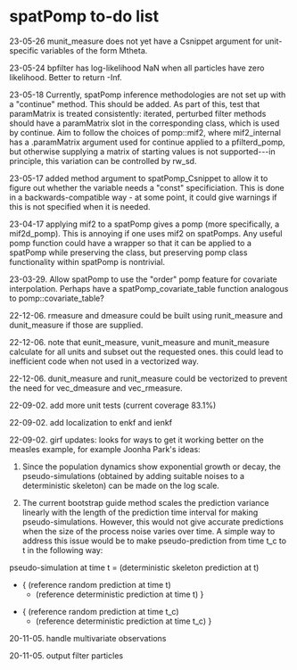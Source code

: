 # spatPomp to-do list

23-05-26 munit_measure does not yet have a Csnippet argument for unit-specific variables of the form Mtheta.

23-05-24 bpfilter has log-likelihood NaN when all particles have zero likelihood. Better to return -Inf.

23-05-18 Currently, spatPomp inference methodologies are not set up with a "continue" method. This should be added. As part of this, test that paramMatrix is treated consistently: iterated, perturbed filter methods should have a paramMatrix slot in the corresponding class, which is used by continue. Aim to follow the choices of pomp::mif2, where mif2_internal has a .paramMatrix argument used for continue applied to a pfilterd_pomp, but otherwise supplying a matrix of starting values is not supported---in principle, this variation can be controlled by rw_sd.

23-05-17 added method argument to spatPomp_Csnippet to allow it to figure out whether the variable needs a "const" specificiation. This is done in a backwards-compatible way - at some point, it could give warnings if this is not specified when it is needed.

23-04-17 applying mif2 to a spatPomp gives a pomp (more specifically, a mif2d_pomp). This is annoying if one uses mif2 on spatPomps. Any useful pomp function could have a wrapper so that it can be applied to a spatPomp while preserving the class, but preserving pomp class functionality within spatPomp is nontrivial. 

23-03-29. Allow spatPomp to use the "order" pomp feature for covariate interpolation. Perhaps have a spatPomp_covariate_table function analogous to pomp::covariate_table?

22-12-06. rmeasure and dmeasure could be built using runit_measure and dunit_measure if those are supplied.

22-12-06. note that eunit_measure, vunit_measure and munit_measure calculate for all units and subset out the requested ones. this could lead to inefficient code when not used in a vectorized way.

22-12-06. dunit_measure and runit_measure could be vectorized to prevent the need for vec_dmeasure and vec_rmeasure.

22-09-02. add more unit tests (current coverage 83.1%)

22-09-02. add localization to enkf and ienkf

22-09-02. girf updates: looks for ways to get it working better on the measles example, for example Joonha Park's ideas:

1. Since the population dynamics show exponential growth or decay, the pseudo-simulations (obtained by adding suitable noises to a deterministic skeleton) can be made on the log scale.

2. The current bootstrap guide method scales the prediction variance linearly with the length of the prediction time interval for making pseudo-simulations.  However, this would not give accurate predictions when the size of the process noise varies over time.  A simple way to address this issue would be to make pseudo-prediction from time t_c to t in the following way:

pseudo-simulation at time t = (deterministic skeleton prediction at t) 
  + { (reference random prediction at time t)
     - (reference deterministic prediction at time t) }
  - { (reference random prediction at time t_c)
     - (reference deterministic prediction at time t_c) }

20-11-05. handle multivariate observations

20-11-05. output filter particles


